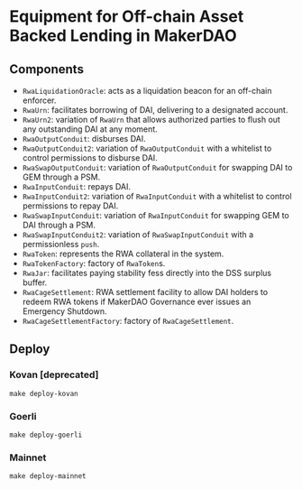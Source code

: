 # Equipment for Off-chain Asset Backed Lending in MakerDAO

## Components

- `RwaLiquidationOracle`: acts as a liquidation beacon for an off-chain enforcer.
- `RwaUrn`: facilitates borrowing of DAI, delivering to a designated account.
- `RwaUrn2`: variation of `RwaUrn` that allows authorized parties to flush out any outstanding DAI at any moment.
- `RwaOutputConduit`: disburses DAI.
- `RwaOutputConduit2`: variation of `RwaOutputConduit` with a whitelist to control permissions to disburse DAI.
- `RwaSwapOutputConduit`: variation of `RwaOutputConduit` for swapping DAI to GEM through a PSM.
- `RwaInputConduit`: repays DAI.
- `RwaInputConduit2`: variation of `RwaInputConduit` with a whitelist to control permissions to repay DAI.
- `RwaSwapInputConduit`: variation of `RwaInputConduit` for swapping GEM to DAI through a PSM.
- `RwaSwapInputConduit2`: variation of `RwaSwapInputConduit` with a permissionless `push`.
- `RwaToken`: represents the RWA collateral in the system.
- `RwaTokenFactory`: factory of `RwaToken`s.
- `RwaJar`: facilitates paying stability fess directly into the DSS surplus buffer.
- `RwaCageSettlement`: RWA settlement facility to allow DAI holders to redeem RWA tokens if MakerDAO Governance ever issues an Emergency Shutdown.
- `RwaCageSettlementFactory`: factory of `RwaCageSettlement`.

## Deploy

### Kovan \[deprecated\]

```
make deploy-kovan
```

### Goerli

```
make deploy-goerli
```

### Mainnet

```
make deploy-mainnet
```
